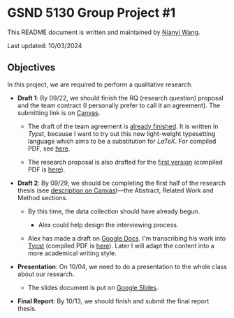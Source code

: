 # GSND 5130 Group Project \#1

This README document is written and maintained by [Nianyi Wang](https://github.com/WangNianyi2001/).

Last updated: 10/03/2024

## Objectives

In this project, we are required to perform a qualitative research.

- **Draft 1**: By 09/22, we should finish the RQ (research question) proposal and the team contract (I personally prefer to call it an agreement). The submitting link is on [Canvas](https://northeastern.instructure.com/courses/193792/assignments/2435455).

	- The draft of the team agreement is [already finished](https://github.com/Nianyi-GSND-Projects/GSND-5130-GW1/blob/master/Team%20Agreement.typ).
	It is written in *Typst*, because I want to try out this new light-weight typesetting language which aims to be a substitution for *LaTeX*.
	For compiled PDF, see [here](https://github.com/Nianyi-GSND-Projects/GSND-5130-GW1/blob/master/Draft%201/Research%20Proposal.pdf).

	- The research proposal is also drafted for the [first version](https://github.com/Nianyi-GSND-Projects/GSND-5130-GW1/blob/master/Research%20Proposal.typ) (compiled PDF is [here](https://github.com/Nianyi-GSND-Projects/GSND-5130-GW1/blob/master/Draft%201/Research%20Proposal.pdf)).

- **Draft 2**: By 09/29, we should be completing the first half of the research thesis (see [description on Canvas](https://northeastern.instructure.com/courses/193792/assignments/2435456))—the Abstract, Related Work and Method sections.

	- By this time, the data collection should have already begun.

		- Alex could help design the interviewing process.

	- Alex has made a draft on [Google Docs](https://docs.google.com/document/d/1fw_HNCFMxxFowANbz8vmtRvFRqIORqCO4FE3gH9We5E/edit#heading=h.hy6jzg8b99d).
	I'm transcribing his work into [Typst](https://github.com/Nianyi-GSND-Projects/GSND-5130-GW1/blob/master/Draft%202/Thesis%20Draft.typ) (compiled PDF is [here](https://github.com/Nianyi-GSND-Projects/GSND-5130-GW1/blob/master/Draft%202/Thesis%20Draft.pdf)).
	Later I will adapt the content into a more academical writing style.

- **Presentation**: On 10/04, we need to do a presentation to the whole class about our research.

	- The slides document is put on [Google Slides](https://docs.google.com/presentation/d/1QsN1yvKEjeLprA1B8YkzlKHm5Q_87yTDrgXO1tjbSNY/).

- **Final Report**: By 10/13, we should finish and submit the final report thesis.